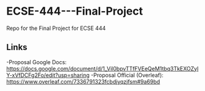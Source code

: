 # ECSE-444---Final-Project
Repo for the Final Project for ECSE 444

## Links
-Proposal Google Docs: https://docs.google.com/document/d/1_Vil0bpvTTfFVEeQeM1tbq3TkEXOZylY-xVfDCFg2Fo/edit?usp=sharing
-Proposal Official (Overleaf): https://www.overleaf.com/7336791323fcbdjyqzjfsm#9a69bd

